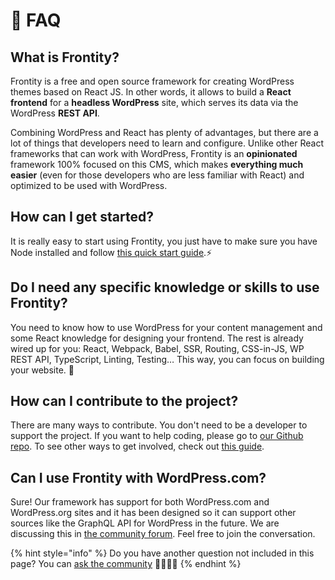 # 🤔 FAQ

## What is Frontity?

Frontity is a free and open source framework for creating WordPress themes based on React JS. In other words, it allows to build a **React frontend** for a **headless WordPress** site, which serves its data via the WordPress **REST API**.

Combining WordPress and React has plenty of advantages, but there are a lot of things that developers need to learn and configure. Unlike other React frameworks that can work with WordPress, Frontity is an **opinionated** framework 100% focused on this CMS, which makes **everything much easier** \(even for those developers who are less familiar with React\) and optimized to be used with WordPress.

## How can I get started?

It is really easy to start using Frontity, you just have to make sure you have Node installed and follow [this quick start guide](getting-started/quick-start-guide.md).⚡️

## Do I need any specific knowledge or skills to use Frontity?

You need to know how to use WordPress for your content management and some React knowledge for designing your frontend. The rest is already wired up for you: React, Webpack, Babel, SSR, Routing, CSS-in-JS, WP REST API, TypeScript, Linting, Testing… This way, you can focus on building your website. 🚀

## How can I contribute to the project?

There are many ways to contribute. You don't need to be a developer to support the project. If you want to help coding, please go to [our Github repo](https://github.com/frontity/frontity). To see other ways to get involved, check out [this guide](contributing/how-to-contribute.md).

## Can I use Frontity with WordPress.com?

Sure! Our framework has support for both WordPress.com and WordPress.org sites and it has been designed so it can support other sources like the GraphQL API for WordPress in the future. We are discussing this in [the community forum](https://community.frontity.org/t/potential-supported-sources/18/3). Feel free to join the conversation.

{% hint style="info" %}
Do you have another question not included in this page? You can [ask the community](https://community.frontity.org) 👨‍👩‍👧‍👦
{% endhint %}


